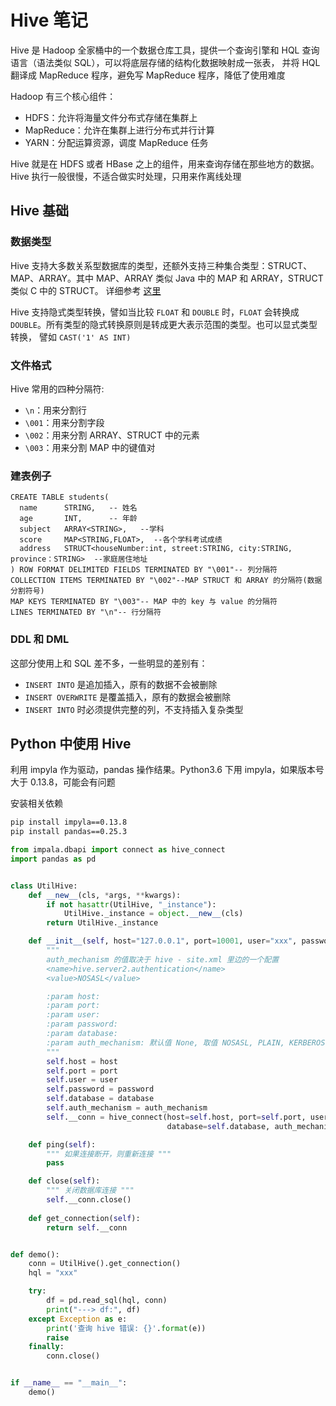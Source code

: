 # Hive 笔记

Hive 是 Hadoop 全家桶中的一个数据仓库工具，提供一个查询引擎和 HQL 查询语言（语法类似 SQL），可以将底层存储的结构化数据映射成一张表，
并将 HQL 翻译成 MapReduce 程序，避免写 MapReduce 程序，降低了使用难度

Hadoop 有三个核心组件：

- HDFS：允许将海量文件分布式存储在集群上
- MapReduce：允许在集群上进行分布式并行计算
- YARN：分配运算资源，调度 MapReduce 任务

Hive 就是在 HDFS 或者 HBase 之上的组件，用来查询存储在那些地方的数据。Hive 执行一般很慢，不适合做实时处理，只用来作离线处理

## Hive 基础

### 数据类型

Hive 支持大多数关系型数据库的类型，还额外支持三种集合类型：STRUCT、MAP、ARRAY。其中 MAP、ARRAY 类似 Java 中的 MAP 和 ARRAY，STRUCT 类似 C 中的 STRUCT。
详细参考 [这里](https://cwiki.apache.org/confluence/display/Hive/LanguageManual+Types)

Hive 支持隐式类型转换，譬如当比较 `FLOAT` 和 `DOUBLE` 时，`FLOAT` 会转换成 `DOUBLE`。所有类型的隐式转换原则是转成更大表示范围的类型。也可以显式类型转换，
譬如 `CAST('1' AS INT)`

### 文件格式

Hive 常用的四种分隔符:

- `\n`：用来分割行
- `\001`：用来分割字段
- `\002`：用来分割 ARRAY、STRUCT 中的元素
- `\003`：用来分割 MAP 中的键值对

### 建表例子

```HQL
CREATE TABLE students(
  name      STRING,   -- 姓名
  age       INT,      -- 年龄
  subject   ARRAY<STRING>,   --学科
  score     MAP<STRING,FLOAT>,  --各个学科考试成绩
  address   STRUCT<houseNumber:int, street:STRING, city:STRING, province：STRING>  --家庭居住地址
) ROW FORMAT DELIMITED FIELDS TERMINATED BY "\001"-- 列分隔符
COLLECTION ITEMS TERMINATED BY "\002"--MAP STRUCT 和 ARRAY 的分隔符(数据分割符号)
MAP KEYS TERMINATED BY "\003"-- MAP 中的 key 与 value 的分隔符
LINES TERMINATED BY "\n"-- 行分隔符
```

### DDL 和 DML

这部分使用上和 SQL 差不多，一些明显的差别有：

- `INSERT INTO` 是追加插入，原有的数据不会被删除
- `INSERT OVERWRITE` 是覆盖插入，原有的数据会被删除
- `INSERT INTO` 时必须提供完整的列，不支持插入复杂类型

## Python 中使用 Hive

利用 impyla 作为驱动，pandas 操作结果。Python3.6 下用 impyla，如果版本号大于 0.13.8，可能会有问题

安装相关依赖

```BASH
pip install impyla==0.13.8
pip install pandas==0.25.3
```

```python
from impala.dbapi import connect as hive_connect
import pandas as pd


class UtilHive:
    def __new__(cls, *args, **kwargs):
        if not hasattr(UtilHive, "_instance"):
            UtilHive._instance = object.__new__(cls)
        return UtilHive._instance

    def __init__(self, host="127.0.0.1", port=10001, user="xxx", password="xxx", database="xxx", auth_mechanism="PLAIN"):
        """
        auth_mechanism 的值取决于 hive - site.xml 里边的一个配置
        <name>hive.server2.authentication</name>
        <value>NOSASL</value>

        :param host:
        :param port:
        :param user:
        :param password:
        :param database:
        :param auth_mechanism: 默认值 None, 取值 NOSASL, PLAIN, KERBEROS, LDAP
        """
        self.host = host
        self.port = port
        self.user = user
        self.password = password
        self.database = database
        self.auth_mechanism = auth_mechanism
        self.__conn = hive_connect(host=self.host, port=self.port, user=self.user, password=self.password,
                                   database=self.database, auth_mechanism=self.auth_mechanism)

    def ping(self):
        """ 如果连接断开，则重新连接 """
        pass

    def close(self):
        """ 关闭数据库连接 """
        self.__conn.close()
        
    def get_connection(self):
        return self.__conn


def demo():
    conn = UtilHive().get_connection()
    hql = "xxx"

    try:
        df = pd.read_sql(hql, conn)
        print("---> df:", df)
    except Exception as e:
        print('查询 hive 错误: {}'.format(e))
        raise
    finally:
        conn.close()


if __name__ == "__main__":
    demo()
```
